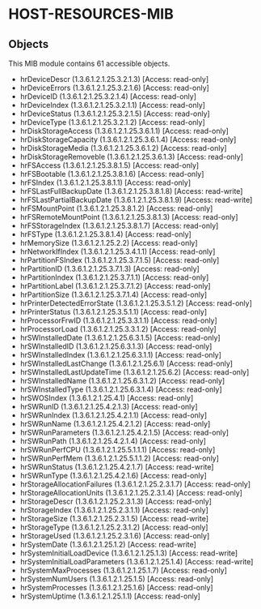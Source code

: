 # HOST-RESOURCES-MIB

## Objects

This MIB module contains 61 accessible objects.

- hrDeviceDescr (1.3.6.1.2.1.25.3.2.1.3) [Access: read-only]
- hrDeviceErrors (1.3.6.1.2.1.25.3.2.1.6) [Access: read-only]
- hrDeviceID (1.3.6.1.2.1.25.3.2.1.4) [Access: read-only]
- hrDeviceIndex (1.3.6.1.2.1.25.3.2.1.1) [Access: read-only]
- hrDeviceStatus (1.3.6.1.2.1.25.3.2.1.5) [Access: read-only]
- hrDeviceType (1.3.6.1.2.1.25.3.2.1.2) [Access: read-only]
- hrDiskStorageAccess (1.3.6.1.2.1.25.3.6.1.1) [Access: read-only]
- hrDiskStorageCapacity (1.3.6.1.2.1.25.3.6.1.4) [Access: read-only]
- hrDiskStorageMedia (1.3.6.1.2.1.25.3.6.1.2) [Access: read-only]
- hrDiskStorageRemoveble (1.3.6.1.2.1.25.3.6.1.3) [Access: read-only]
- hrFSAccess (1.3.6.1.2.1.25.3.8.1.5) [Access: read-only]
- hrFSBootable (1.3.6.1.2.1.25.3.8.1.6) [Access: read-only]
- hrFSIndex (1.3.6.1.2.1.25.3.8.1.1) [Access: read-only]
- hrFSLastFullBackupDate (1.3.6.1.2.1.25.3.8.1.8) [Access: read-write]
- hrFSLastPartialBackupDate (1.3.6.1.2.1.25.3.8.1.9) [Access: read-write]
- hrFSMountPoint (1.3.6.1.2.1.25.3.8.1.2) [Access: read-only]
- hrFSRemoteMountPoint (1.3.6.1.2.1.25.3.8.1.3) [Access: read-only]
- hrFSStorageIndex (1.3.6.1.2.1.25.3.8.1.7) [Access: read-only]
- hrFSType (1.3.6.1.2.1.25.3.8.1.4) [Access: read-only]
- hrMemorySize (1.3.6.1.2.1.25.2.2) [Access: read-only]
- hrNetworkIfIndex (1.3.6.1.2.1.25.3.4.1.1) [Access: read-only]
- hrPartitionFSIndex (1.3.6.1.2.1.25.3.7.1.5) [Access: read-only]
- hrPartitionID (1.3.6.1.2.1.25.3.7.1.3) [Access: read-only]
- hrPartitionIndex (1.3.6.1.2.1.25.3.7.1.1) [Access: read-only]
- hrPartitionLabel (1.3.6.1.2.1.25.3.7.1.2) [Access: read-only]
- hrPartitionSize (1.3.6.1.2.1.25.3.7.1.4) [Access: read-only]
- hrPrinterDetectedErrorState (1.3.6.1.2.1.25.3.5.1.2) [Access: read-only]
- hrPrinterStatus (1.3.6.1.2.1.25.3.5.1.1) [Access: read-only]
- hrProcessorFrwID (1.3.6.1.2.1.25.3.3.1.1) [Access: read-only]
- hrProcessorLoad (1.3.6.1.2.1.25.3.3.1.2) [Access: read-only]
- hrSWInstalledDate (1.3.6.1.2.1.25.6.3.1.5) [Access: read-only]
- hrSWInstalledID (1.3.6.1.2.1.25.6.3.1.3) [Access: read-only]
- hrSWInstalledIndex (1.3.6.1.2.1.25.6.3.1.1) [Access: read-only]
- hrSWInstalledLastChange (1.3.6.1.2.1.25.6.1) [Access: read-only]
- hrSWInstalledLastUpdateTime (1.3.6.1.2.1.25.6.2) [Access: read-only]
- hrSWInstalledName (1.3.6.1.2.1.25.6.3.1.2) [Access: read-only]
- hrSWInstalledType (1.3.6.1.2.1.25.6.3.1.4) [Access: read-only]
- hrSWOSIndex (1.3.6.1.2.1.25.4.1) [Access: read-only]
- hrSWRunID (1.3.6.1.2.1.25.4.2.1.3) [Access: read-only]
- hrSWRunIndex (1.3.6.1.2.1.25.4.2.1.1) [Access: read-only]
- hrSWRunName (1.3.6.1.2.1.25.4.2.1.2) [Access: read-only]
- hrSWRunParameters (1.3.6.1.2.1.25.4.2.1.5) [Access: read-only]
- hrSWRunPath (1.3.6.1.2.1.25.4.2.1.4) [Access: read-only]
- hrSWRunPerfCPU (1.3.6.1.2.1.25.5.1.1.1) [Access: read-only]
- hrSWRunPerfMem (1.3.6.1.2.1.25.5.1.1.2) [Access: read-only]
- hrSWRunStatus (1.3.6.1.2.1.25.4.2.1.7) [Access: read-write]
- hrSWRunType (1.3.6.1.2.1.25.4.2.1.6) [Access: read-only]
- hrStorageAllocationFailures (1.3.6.1.2.1.25.2.3.1.7) [Access: read-only]
- hrStorageAllocationUnits (1.3.6.1.2.1.25.2.3.1.4) [Access: read-only]
- hrStorageDescr (1.3.6.1.2.1.25.2.3.1.3) [Access: read-only]
- hrStorageIndex (1.3.6.1.2.1.25.2.3.1.1) [Access: read-only]
- hrStorageSize (1.3.6.1.2.1.25.2.3.1.5) [Access: read-write]
- hrStorageType (1.3.6.1.2.1.25.2.3.1.2) [Access: read-only]
- hrStorageUsed (1.3.6.1.2.1.25.2.3.1.6) [Access: read-only]
- hrSystemDate (1.3.6.1.2.1.25.1.2) [Access: read-write]
- hrSystemInitialLoadDevice (1.3.6.1.2.1.25.1.3) [Access: read-write]
- hrSystemInitialLoadParameters (1.3.6.1.2.1.25.1.4) [Access: read-write]
- hrSystemMaxProcesses (1.3.6.1.2.1.25.1.7) [Access: read-only]
- hrSystemNumUsers (1.3.6.1.2.1.25.1.5) [Access: read-only]
- hrSystemProcesses (1.3.6.1.2.1.25.1.6) [Access: read-only]
- hrSystemUptime (1.3.6.1.2.1.25.1.1) [Access: read-only]
